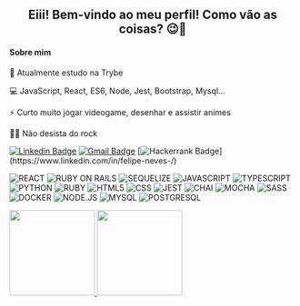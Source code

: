 <h2 align="center">Eiii! Bem-vindo ao meu perfil! Como vão as coisas? 😉👋</h2>

#### Sobre mim

🚀  Atualmente estudo na Trybe

💻  JavaScript, React, ES6, Node, Jest, Bootstrap, Mysql...

⚡  Curto muito jogar videogame, desenhar e assistir animes

🤘🏽  Não desista do rock

[![Linkedin Badge](https://img.shields.io/badge/-Felipe%20Neves-6633cc?style=flat-square&logo=Linkedin&logoColor=white&link=https://www.linkedin.com/in/felipe-neves/)](https://www.linkedin.com/in/felipe-neves-/) 
[![Gmail Badge](https://img.shields.io/badge/-fneves.dev@gmail.com-6633cc?style=flat-square&logo=Gmail&logoColor=white&link=mailto:fneves.dev@gmail.com)](fneves.dev@gmail.com)
[![Hackerrank Badge](https://img.shields.io/badge/-Felipe%20Neves-6633cc?style=flat-square&logo=Hackerrank&logoColor=white&link=[https://www.linkedin.com/in/felipe-neves/](https://www.hackerrank.com/felipe012neves?hr_r=1))](https://www.linkedin.com/in/felipe-neves-/) 

<p align="left">
  <img src="https://img.shields.io/badge/React-20232A?style=for-the-badge&logo=react&logoColor=61DAFB" alt="REACT" />
  <img src="https://img.shields.io/badge/RubyOnRails-CC0000?style=for-the-badge&logo=ruby-on-rails&logoColor=white" alt="RUBY ON RAILS" />
  <img src="https://img.shields.io/badge/Sequelize-222222?style=for-the-badge&logo=sequelize&logoColor=468DB6" alt="SEQUELIZE" />
  <img src="https://img.shields.io/badge/JavaScript-323330?style=for-the-badge&logo=javascript&logoColor=F7DF1E" alt="JAVASCRIPT"/>
  <img src="https://img.shields.io/badge/TypeScript-3178C6?style=for-the-badge&logo=typescript&logoColor=white" alt="TYPESCRIPT"/>
  <img src="https://img.shields.io/badge/Python-3776AB?style=for-the-badge&logo=python&logoColor=white" alt="PYTHON"/>
  <img src="https://img.shields.io/badge/Ruby-CC342D?style=for-the-badge&logo=ruby&logoColor=white" alt="RUBY"/>
  <img src="https://img.shields.io/badge/HTML5-E34F26?style=for-the-badge&logo=html5&logoColor=white" alt="HTML5" />
  <img src="https://img.shields.io/badge/CSS3-1572B6?style=for-the-badge&logo=css3&logoColor=white" alt="CSS" />
  <img src="https://img.shields.io/badge/Jest-C21325?style=for-the-badge&logo=jest&logoColor=white" alt="JEST" />
  <img src="https://img.shields.io/badge/Chai-A30701?style=for-the-badge&logo=chai&logoColor=white" alt="CHAI" />
  <img src="https://img.shields.io/badge/Mocha-8D6748?style=for-the-badge&logo=mocha&logoColor=white" alt="MOCHA" />
  <img src="https://img.shields.io/badge/Sass-CC6699?style=for-the-badge&logo=sass&logoColor=white" alt="SASS" />
  <img src="https://img.shields.io/badge/Docker-2496ED?style=for-the-badge&logo=docker&logoColor=white" alt="DOCKER" />
  <img src="https://img.shields.io/badge/Nodejs-339933?style=for-the-badge&logo=node.js&logoColor=white" alt="NODE.JS" />
  <img src="https://img.shields.io/badge/Mysql-4479A1?style=for-the-badge&logo=mysql&logoColor=white" alt="MYSQL" />
  <img src="https://img.shields.io/badge/Postgresql-4169E1?style=for-the-badge&logo=postgresql&logoColor=white" alt="POSTGRESQL" />
</p>

<div align="left">
  <a href="https://github.com/FelipeNevess">
  <img height="150em" src="https://github-readme-stats.vercel.app/api?username=FelipeNevess&show_icons=true&theme=dark&include_all_commits=true&count_private=true"/>
  <img height="150em" src="https://github-readme-stats.vercel.app/api/top-langs/?username=FelipeNevess&layout=compact&langs_count=7&theme=dark"/>
</div>
